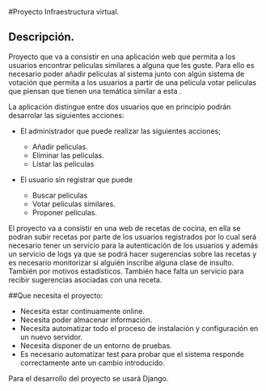 #Proyecto Infraestructura virtual. 

## Descripción.
Proyecto que va a consistir en una aplicación web que permita a los usuarios encontrar peliculas similares a alguna que les guste. Para ello es necesario poder añadir peliculas al sistema junto con algún sistema de votación que permita a los usuarios a partir de una pelicula votar peliculas que piensan que tienen una temática similar a esta .

La aplicación distingue entre dos usuarios que en principio podrán desarrolar las siguientes acciones:

* El administrador que puede realizar las siguientes acciones;
	- Añadir peliculas.
	- Eliminar las peliculas.
	- Listar las peliculas
	
 	
* El usuario sin registrar  que puede
	- Buscar peliculas
	- Votar peliculas similares.
	- Proponer peliculas.
	
	
El proyecto va a consistir en una web de recetas de cocina, en ella se podran subir recetas por parte de los usuarios registrados por lo cual será necesario tener un servicio para la autenticación de los usuarios y además un servicio de logs ya que se podrá hacer sugerencias sobre las recetas y es necesario monitorizar si  alguién inscribe alguna clase de insulto. También por motivos estadísticos. También hace falta un servicio para recibir sugerencias asociadas con una receta.
	
	
##Que necesita el proyecto:

* Necesita estar continuamente online.
* Necesita poder almacenar información.
* Necesita automatizar todo el proceso de instalación y configuración en un nuevo servidor.
* Necesita disponer de un entorno de pruebas.
* Es necesario automatizar test para probar que el sistema responde correctamente ante  un cambio introducido.

Para el desarrollo del proyecto se usará Django.
